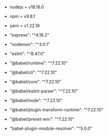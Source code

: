 - nodejs = v18.16.0
- npm = v9.8.1
- yarn = v1.22.19

- "express": "^4.18.2"
- "nodemon": "^3.0.1"
- "eslint": "^8.47.0"

- "@babel/runtime": "^7.22.10"
- "@babel/cli": "^7.22.10"
- "@babel/core": "^7.22.10"
- "@babel/eslint-parser": "^7.22.10"
- "@babel/node": "^7.22.10"
- "@babel/plugin-transform-runtime": "^7.22.10"
- "@babel/preset-env": "^7.22.10"
- "babel-plugin-module-resolver": "^5.0.0"

```

```

